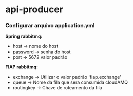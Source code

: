 # api-producer

### Configurar arquivo application.yml

**Spring rabbitmq:**
- host -> nome do host
- password -> senha do host
- port -> 5672 valor padrão

**FIAP rabbitmq:**
- exchange -> Utilizar o valor padrão 'fiap.exchange'
- queue -> Nome da fila que sera consumida cloudAMQ
- routingkey -> Chave de roteamento da fila
